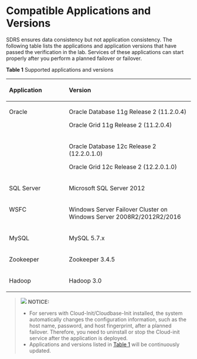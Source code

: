 # Compatible Applications and Versions<a name="sdrs_pro_0009"></a>

SDRS ensures data consistency but not application consistency. The following table lists the applications and application versions that have passed the verification in the lab. Services of these applications can start properly after you perform a planned failover or failover.

**Table  1**  Supported applications and versions

<a name="table1697315153819"></a>
<table><thead align="left"><tr id="row1497375103811"><th class="cellrowborder" valign="top" width="32.41%" id="mcps1.2.3.1.1"><p id="p19742516386"><a name="p19742516386"></a><a name="p19742516386"></a>Application</p>
</th>
<th class="cellrowborder" valign="top" width="67.58999999999999%" id="mcps1.2.3.1.2"><p id="p097415513388"><a name="p097415513388"></a><a name="p097415513388"></a>Version</p>
</th>
</tr>
</thead>
<tbody><tr id="row8974251153812"><td class="cellrowborder" rowspan="2" valign="top" width="32.41%" headers="mcps1.2.3.1.1 "><p id="p27711839193917"><a name="p27711839193917"></a><a name="p27711839193917"></a>Oracle</p>
</td>
<td class="cellrowborder" valign="top" width="67.58999999999999%" headers="mcps1.2.3.1.2 "><p id="p19771113912394"><a name="p19771113912394"></a><a name="p19771113912394"></a>Oracle Database 11g Release 2 (11.2.0.4)</p>
<p id="p157711939153911"><a name="p157711939153911"></a><a name="p157711939153911"></a>Oracle Grid 11g Release 2 (11.2.0.4)</p>
</td>
</tr>
<tr id="row11974175120385"><td class="cellrowborder" valign="top" headers="mcps1.2.3.1.1 "><p id="p19771173915399"><a name="p19771173915399"></a><a name="p19771173915399"></a>Oracle Database 12c Release 2 (12.2.0.1.0)</p>
<p id="p87711039173912"><a name="p87711039173912"></a><a name="p87711039173912"></a>Oracle Grid 12c Release 2 (12.2.0.1.0)</p>
</td>
</tr>
<tr id="row9974155120384"><td class="cellrowborder" valign="top" width="32.41%" headers="mcps1.2.3.1.1 "><p id="p7771193911399"><a name="p7771193911399"></a><a name="p7771193911399"></a>SQL Server</p>
</td>
<td class="cellrowborder" valign="top" width="67.58999999999999%" headers="mcps1.2.3.1.2 "><p id="p17711139143918"><a name="p17711139143918"></a><a name="p17711139143918"></a>Microsoft SQL Server 2012</p>
</td>
</tr>
<tr id="row169741651153810"><td class="cellrowborder" valign="top" width="32.41%" headers="mcps1.2.3.1.1 "><p id="p18771163973912"><a name="p18771163973912"></a><a name="p18771163973912"></a>WSFC</p>
</td>
<td class="cellrowborder" valign="top" width="67.58999999999999%" headers="mcps1.2.3.1.2 "><p id="p1577153910390"><a name="p1577153910390"></a><a name="p1577153910390"></a>Windows Server Failover Cluster on Windows Server 2008R2/2012R2/2016</p>
</td>
</tr>
<tr id="row17974145163813"><td class="cellrowborder" valign="top" width="32.41%" headers="mcps1.2.3.1.1 "><p id="p37711839103912"><a name="p37711839103912"></a><a name="p37711839103912"></a>MySQL</p>
</td>
<td class="cellrowborder" valign="top" width="67.58999999999999%" headers="mcps1.2.3.1.2 "><p id="p2771103943920"><a name="p2771103943920"></a><a name="p2771103943920"></a>MySQL 5.7.x</p>
</td>
</tr>
<tr id="row1897414516381"><td class="cellrowborder" valign="top" width="32.41%" headers="mcps1.2.3.1.1 "><p id="p477113917391"><a name="p477113917391"></a><a name="p477113917391"></a>Zookeeper</p>
</td>
<td class="cellrowborder" valign="top" width="67.58999999999999%" headers="mcps1.2.3.1.2 "><p id="p1771183963911"><a name="p1771183963911"></a><a name="p1771183963911"></a>Zookeeper 3.4.5</p>
</td>
</tr>
<tr id="row12974125133810"><td class="cellrowborder" valign="top" width="32.41%" headers="mcps1.2.3.1.1 "><p id="p17719391395"><a name="p17719391395"></a><a name="p17719391395"></a>Hadoop</p>
</td>
<td class="cellrowborder" valign="top" width="67.58999999999999%" headers="mcps1.2.3.1.2 "><p id="p2771339173915"><a name="p2771339173915"></a><a name="p2771339173915"></a>Hadoop 3.0</p>
</td>
</tr>
</tbody>
</table>

>![](/images/icon-notice.gif) **NOTICE:**   
>-   For servers with Cloud-Init/Cloudbase-Init installed, the system automatically changes the configuration information, such as the host name, password, and host fingerprint, after a planned failover. Therefore, you need to uninstall or stop the Cloud-init service after the application is deployed.  
>-   Applications and versions listed in  [Table 1](#table1697315153819)  will be continuously updated.  

